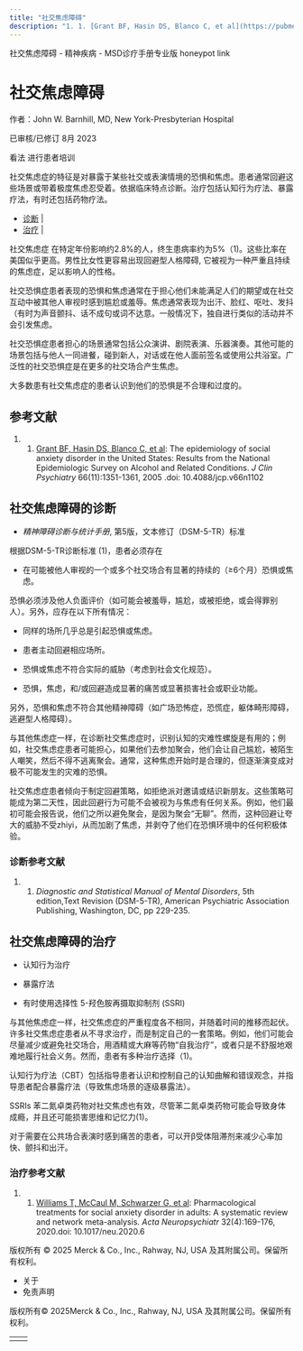 ```yaml
---
title: "社交焦虑障碍"
description: "1. 1. [Grant BF, Hasin DS, Blanco C, et al](https://pubmed.ncbi.nlm.nih.gov/16420070/): The epidemiology of social anxiety disorder in the United States: Results from the National Epidemiologic Survey on Alcohol and Related Conditions. _J Clin Psychiatry_ 66(11):1351-1361, 2005 .doi: 10.4088/jcp.v66n1102"
---
```


﻿社交焦虑障碍 \- 精神疾病 \- MSD诊疗手册专业版 honeypot link

# 社交焦虑障碍

作者：John W. Barnhill, MD, New York-Presbyterian Hospital

已审核/已修订 8月 2023

看法 进行患者培训

社交焦虑症的特征是对暴露于某些社交或表演情境的恐惧和焦虑。患者通常回避这些场景或带着极度焦虑忍受着。依据临床特点诊断。治疗包括认知行为疗法、暴露疗法，有时还包括药物疗法。

- [诊断](#诊断_v11688129_zh) \|
- [治疗](#治疗_v11688147_zh) \|

社交焦虑症 在特定年份影响约2.8%的人，终生患病率约为5%（1)。这些比率在美国似乎更高。男性比女性更容易出现回避型人格障碍, 它被视为一种严重且持续的焦虑症，足以影响人的性格。

社交恐惧症患者表现的恐惧和焦虑通常在于担心他们未能满足人们的期望或在社交互动中被其他人审视时感到尴尬或羞辱。焦虑通常表现为出汗、脸红、呕吐、发抖（有时为声音颤抖、话不成句或词不达意。一般情况下，独自进行类似的活动并不会引发焦虑。

社交恐惧症患者担心的场景通常包括公众演讲、剧院表演、乐器演奏。其他可能的场景包括与他人一同进餐，碰到新人，对话或在他人面前签名或使用公共浴室。广泛性的社交恐惧症是在更多的社交场合产生焦虑。

大多数患有社交焦虑症的患者认识到他们的恐惧是不合理和过度的。

## 参考文献

1. 1. [Grant BF, Hasin DS, Blanco C, et al](https://pubmed.ncbi.nlm.nih.gov/16420070/): The epidemiology of social anxiety disorder in the United States: Results from the National Epidemiologic Survey on Alcohol and Related Conditions. _J Clin Psychiatry_ 66(11):1351-1361, 2005 .doi: 10.4088/jcp.v66n1102


## 社交焦虑障碍的诊断

- _精神障碍诊断与统计手册_, 第5版，文本修订（DSM-5-TR）标准


根据DSM-5-TR诊断标准 (1)，患者必须存在

- 在可能被他人审视的一个或多个社交场合有显著的持续的（≥6个月）恐惧或焦虑。


恐惧必须涉及他人负面评价（如可能会被羞辱，尴尬，或被拒绝，或会得罪别人）。另外，应存在以下所有情况：

- 同样的场所几乎总是引起恐惧或焦虑。

- 患者主动回避相应场所。

- 恐惧或焦虑不符合实际的威胁（考虑到社会文化规范）。

- 恐惧，焦虑，和/或回避造成显著的痛苦或显著损害社会或职业功能。


另外，恐惧和焦虑不符合其他精神障碍（如广场恐怖症，恐慌症，躯体畸形障碍，逃避型人格障碍）。

与其他焦虑症一样，在诊断社交焦虑症时，识别认知的灾难性螺旋是有用的；例如，社交焦虑症患者可能担心，如果他们去参加聚会，他们会让自己尴尬，被陌生人嘲笑，然后不得不逃离聚会。通常，这种焦虑开始时是合理的，但逐渐演变成对极不可能发生的灾难的恐惧。

社交焦虑症患者倾向于制定回避策略，如拒绝派对邀请或结识新朋友。这些策略可能成为第二天性，因此回避行为可能不会被视为与焦虑有任何关系。例如，他们最初可能会报告说，他们之所以避免聚会，是因为聚会“无聊”。然而，这种回避让夸大的威胁不受zhiyi，从而加剧了焦虑，并剥夺了他们在恐惧环境中的任何积极体验。

### 诊断参考文献

1. 1. _Diagnostic and Statistical Manual of Mental Disorders_, 5th edition,Text Revision (DSM-5-TR), American Psychiatric Association Publishing, Washington, DC, pp 229-235.


## 社交焦虑障碍的治疗

- 认知行为治疗

- 暴露疗法

- 有时使用选择性 5-羟色胺再摄取抑制剂 (SSRI)


与其他焦虑症一样，社交焦虑症的严重程度各不相同，并随着时间的推移而起伏。许多社交焦虑症患者从不寻求治疗，而是制定自己的一套策略。例如，他们可能会尽量减少或避免社交场合，用酒精或大麻等药物“自我治疗”，或者只是不舒服地艰难地履行社会义务。然而，患者有多种治疗选择（1)。

认知行为疗法（CBT）包括指导患者认识和控制自己的认知曲解和错误观念，并指导患者配合暴露疗法（导致焦虑场景的逐级暴露法）。

SSRIs 苯二氮卓类药物对社交焦虑也有效，尽管苯二氮卓类药物可能会导致身体成瘾，并且还可能损害思维和记忆力(1)。

对于需要在公共场合表演时感到痛苦的患者，可以开β受体阻滞剂来减少心率加快、颤抖和出汗。

### 治疗参考文献

1. 1. [Williams T, McCaul M, Schwarzer G, et al](https://pubmed.ncbi.nlm.nih.gov/32039743/): Pharmacological treatments for social anxiety disorder in adults: A systematic review and network meta-analysis. _Acta Neuropsychiatr_ 32(4):169-176, 2020.doi: 10.1017/neu.2020.6




版权所有 © 2025
Merck & Co., Inc., Rahway, NJ, USA 及其附属公司。保留所有权利。

- 关于
- 免责声明

版权所有© 2025Merck & Co., Inc., Rahway, NJ, USA 及其附属公司。保留所有权利。

|     |     |
| --- | --- |
|  |  |